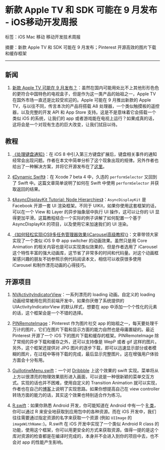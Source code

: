 # 新款 Apple TV 和 SDK 可能在 9 月发布 - iOS移动开发周报

标签：iOS Mac 移动 移动开发技术周报

摘要：新款 Apple TV 和 SDK 可能在 9 月发布；Pinterest 开源高效的图片下载和缓存框架

---

## 新闻

1. [新款 Apple TV 可能在 9 月发布？](http://9to5mac.com/2015/07/30/apple-tv-september-unveil/)：虽然在国内可能用处比不上其他形形色色的更符合中国特色的电视盒子，但是作为这一类产品的始祖之一，Apple TV 在国外市场一直还是比较受欢迎的。Apple 可能在 9 月推出新款的 Apple TV，与以往不同，传言本次的产品将搭载 A8 处理器，一个类似触摸板的遥控器，以及完整的开发 API 和 App Store 支持。这是不是意味着它会搭载一个类似 iOS 的系统，让我们的 app 或者游戏能在电视上运行？如果成真的话，这将会是一个对现有生态的巨大改变，让我们拭目以待。

## 教程

1. [《处理键盘通知》](https://github.com/nixzhu/dev-blog/blob/master/2015-07-27-keyboard-man.md)：在 iOS 8 中引入第三方键盘扩展后，键盘相关事件的通知经常会出现问题。作者在本文中简单分析了这个现象出现的规律。另外作者也给出了一种解决方案，并将它开源发布在了[这里](https://github.com/nixzhu/KeyboardMan)。

2. [《Dynamic Swift》](http://owensd.io/2015/07/22/dynamic-swift.html)：在 Xcode 7 beta 4 中，久违的 `performSelector` 又回到了 Swift 中。这篇文章简单说明了如何在 Swift 中使用 `performSelector` 并获取返回的结果。

3. [《AsyncDisplayKit Tutorial: Node Hierarchies》](http://www.raywenderlich.com/107310/asyncdisplaykit-tutorial-node-hierarchies)：`AsyncDisplayKit` 是 Facebook 开源一套 UI 渲染框架。不同于 UIKit，如果你使用这套框架的话，可以在一个 View 和 Layer 的异步抽象层中执行 UI 操作，这可以让你的 UI 显得更加平滑。这篇教程结合一个实际的例子讲解了如何配置一个基于 AsyncDisplayKit 的项目，以及使用它来加速我们的 UI 渲染。

4. [《如何轻松实现iOS9多任务管理器效果(iCarousel高级教程)》](http://adad184.com/2015/08/01/advanced-icarousel-tutorial-copycat-of-ios9-task-tray/)：文章带领大家实现了一个类似 iOS 9 中 app switcher 的动画效果。虽然只是用 Core Animation 的相关内容也是可以实现类似效果的，但是作者选用了 iCarousel 这个特性丰富的强大动画库，这节省了非常多的时间和代码量。对这个动画框架感兴趣的朋友不妨参照示例代码阅读本文，相信可以收获很多使用 iCarousel 和制作漂亮动画的心得技巧。

## 开源项目

1. [NVActivityIndicatorView](https://github.com/ninjaprox/NVActivityIndicatorView)：一系列漂亮的 loading 动画。自定义的 loading 动画经常被用在网页前端开发中，如果你厌倦了系统提供的 UIActivityIndicatorView 的默认样式，想要在 app 中添加一个个性化的元素的话，这个框架会是一个不错的选择。

2. [PINRemoteImage](https://github.com/pinterest/PINRemoteImage)：Pinterest 作为图片社交 app 的始祖之一，每天要处理千万计的图片，它们在图片下载和显示方面的能力自然也是毋庸置疑的。最近 Pinterest 开源了一个 iOS 下的图片下载和缓存的框架。PINRemoteImage 除了常规的异步下载和缓存之外，还可以支持像是 WepP 或者 gif 这样的图片。另外，这个框架还提供对 JPG 图片的逐步下载，即可以迅速显示部分或者模糊的图片，在过程中等待下载的完成，最后显示完整图片。这在增强用户体验方面会十分有用。

3. [GuillotineMenu.swift](https://github.com/Yalantis/GuillotineMenu)：一个对 [Dribbble](https://dribbble.com/shots/2018249-Side-Topbar-Animation) 上这个效果的 swift 实现。菜单将从上方以很漂亮的物理效果扇形进入画面，可以说是一种很新颖的菜单交互方式。实现的话也并不困难，使用自定义的 Transition Animation 就可以实现，作者也在自己的[博客](https://yalantis.com/blog/how-we-created-guillotine-menu-animation/)上说明了实现思路。如果你想提高自己在 view controller 转场方面的能力的话，其实这个效果也特别适合作为练习。

4. [R.swift](https://github.com/mac-cain13/R.swift)：如果你熟悉 Android 开发，你可能知道在 Android 中有一个 [R 类](http://developer.android.com/reference/android/R.html)，你可以通过 R 来安全地获取到应用包中的各种资源。而在 iOS 开发中，我们往往需要通过指定资源的名字来获取一个资源 (例如 `UIImage` 的 `imageWithName:`)。R.swift 在 iOS 开发中实现了一个类似 Android R class 的功能，使用这个框架，你可以用更安全的方式来获取资源。值得一提的是这个库对资源的检查都是在编译时完成的，本身并不会进入到你的项目中去，也不会对 app 的性能产生影响。
